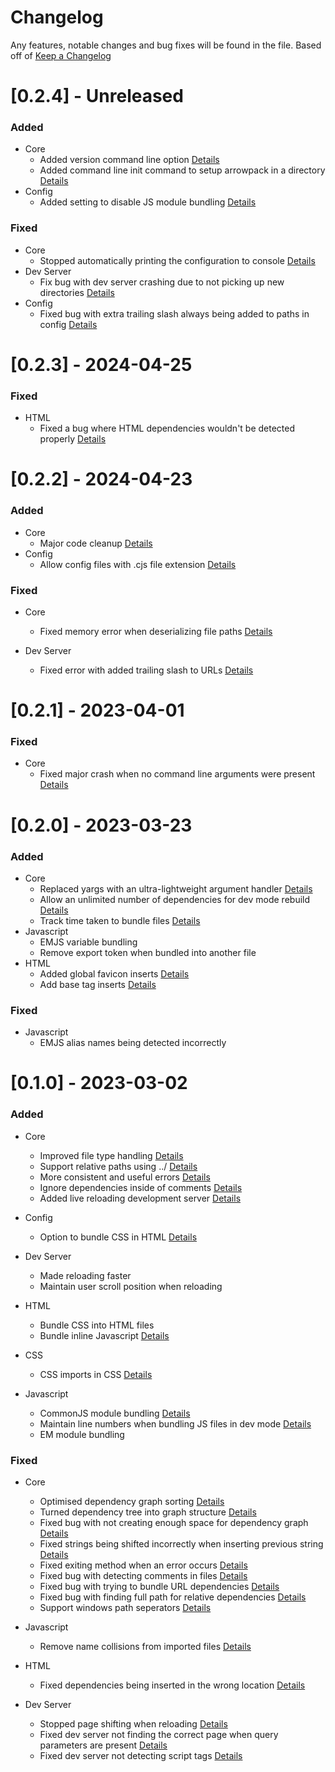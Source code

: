 # Changelog

Any features, notable changes and bug fixes will be found in the file.
Based off of [Keep a Changelog](http://keepachangelog.com/en/1.0.0/)

# [0.2.4] - Unreleased

### Added

-   Core
    -   Added version command line option [Details](https://github.com/redstarbird/arrowpack/commit/a5637be2d13e917e96646b7a5ad463ea24319964)
    -   Added command line init command to setup arrowpack in a directory [Details](https://github.com/redstarbird/arrowpack/commit/d8c375570b18a612bbf572a10c92978d385a2b20)
-   Config
    -   Added setting to disable JS module bundling [Details](https://github.com/redstarbird/arrowpack/commit/0664c99dd3a328581d8ceb5af7dbaee3f82e424c)

### Fixed

-   Core
    -   Stopped automatically printing the configuration to console [Details](https://github.com/redstarbird/arrowpack/commit/577c60ddc39e6229f1911a4ea149185b12c4b70b)
-   Dev Server
    -   Fix bug with dev server crashing due to not picking up new directories [Details](https://github.com/redstarbird/arrowpack/commit/0252f72ab0935e16a02e4ec15027844eb6c670c3)
-   Config
    -   Fixed bug with extra trailing slash always being added to paths in config [Details](https://github.com/redstarbird/arrowpack/commit/2fefa2cb74421a1966c2362723bbfed85b8607e0)

# [0.2.3] - 2024-04-25

### Fixed

-   HTML
    -   Fixed a bug where HTML dependencies wouldn't be detected properly [Details](https://github.com/redstarbird/arrowpack/commit/8c865417cc0cd4a5d58e658eb1276a76142b0e86)

# [0.2.2] - 2024-04-23

### Added

-   Core
    -   Major code cleanup [Details](https://github.com/redstarbird/arrowpack/commit/4754abe4de44567149294e260df9d0e68f7631bd)
-   Config
    -   Allow config files with .cjs file extension [Details](https://github.com/redstarbird/arrowpack/commit/a9b9d37e6f1a7d3f2eb9c6e75cbfd65aacecf527)

### Fixed

-   Core

    -   Fixed memory error when deserializing file paths [Details](https://github.com/redstarbird/arrowpack/commit/38da02622a3009c725b49e68155e57c6b86e629f)

-   Dev Server
    -   Fixed error with added trailing slash to URLs [Details](https://github.com/redstarbird/arrowpack/commit/cc88066ac0ea6bb0286c49715e967397409e678d)

# [0.2.1] - 2023-04-01

### Fixed

-   Core
    -   Fixed major crash when no command line arguments were present [Details](https://github.com/redstarbird/arrowpack/commit/27d8fb0bbbb67a81da37f084fa0cc80d01ccae97)

# [0.2.0] - 2023-03-23

### Added

-   Core
    -   Replaced yargs with an ultra-lightweight argument handler [Details](https://github.com/redstarbird/arrowpack/commit/a4bbd1d30fd28ad7d8c3fc45d4b5a375ed1e1e29)
    -   Allow an unlimited number of dependencies for dev mode rebuild [Details](https://github.com/redstarbird/arrowpack/commit/74e18c11e15d0a7c484893ef3a442a148b470c47)
    -   Track time taken to bundle files [Details](https://github.com/redstarbird/arrowpack/commit/12d66962ee9971af53184084577df63160e28569)
-   Javascript
    -   EMJS variable bundling
    -   Remove export token when bundled into another file
-   HTML
    -   Added global favicon inserts [Details](https://github.com/redstarbird/arrowpack/commit/8ace2ddc09a78d8cbc28d93ef009bda94828c3c7)
    -   Add base tag inserts [Details](https://github.com/redstarbird/arrowpack/commit/8ace2ddc09a78d8cbc28d93ef009bda94828c3c7)

### Fixed

-   Javascript
    -   EMJS alias names being detected incorrectly

# [0.1.0] - 2023-03-02

### Added

-   Core

    -   Improved file type handling [Details](https://github.com/redstarbird/arrowpack/commit/d57d5b47690fff276c8c511b9490843ea5a89bb9)
    -   Support relative paths using ../ [Details](https://github.com/redstarbird/arrowpack/commit/e51013459316e7c51c7d379944d1abc3ced814d1)
    -   More consistent and useful errors [Details](https://github.com/redstarbird/arrowpack/commit/4baa8790a976eed50c361e27169944552bbb50b1)
    -   Ignore dependencies inside of comments [Details](https://github.com/redstarbird/arrowpack/commit/d422d3d9fbea29c78fe8de2a3e34e6ab9b5f742e)
    -   Added live reloading development server [Details](https://github.com/redstarbird/arrowpack/commit/c426bbafe79df9c241845782c5c350c2b56201b8)

-   Config

    -   Option to bundle CSS in HTML [Details](https://github.com/redstarbird/arrowpack/commit/4eb6a186bda3b00d5944697e3040c0c3c1df06c2)

-   Dev Server

    -   Made reloading faster
    -   Maintain user scroll position when reloading

-   HTML
    -   Bundle CSS into HTML files
    -   Bundle inline Javascript [Details](https://github.com/redstarbird/arrowpack/commit/660844d6a6e3d46d5f27137dc24c99f2663fb2f2)
-   CSS
    -   CSS imports in CSS [Details](https://github.com/redstarbird/arrowpack/commit/4d9abd6078ce3dd97109b583f0de4b8b0d3e5f01)
-   Javascript
    -   CommonJS module bundling [Details](https://github.com/redstarbird/arrowpack/commit/c275b41be12fcbb10e3b25a4919dfdfdc713ce78)
    -   Maintain line numbers when bundling JS files in dev mode [Details](https://github.com/redstarbird/arrowpack/commit/7e1124de3df96bc9a8d3ab4635680796f6e74c4c)
    -   EM module bundling

### Fixed

-   Core

    -   Optimised dependency graph sorting [Details](https://github.com/redstarbird/arrowpack/commit/6f336adcf38b87de6394f06bcc59a3c664aff3aa)
    -   Turned dependency tree into graph structure [Details](https://github.com/redstarbird/arrowpack/commit/aa731c88b126e20c7f5d1481b9e737195094b7f8)
    -   Fixed bug with not creating enough space for dependency graph [Details](https://github.com/redstarbird/arrowpack/commit/0ab2fc5181a1870cdbab32d7e0147f667b62abe1)
    -   Fixed strings being shifted incorrectly when inserting previous string [Details](https://github.com/redstarbird/arrowpack/commit/9526c0e4200731cfa1f5b2f4015b9dacad567a48)
    -   Fixed exiting method when an error occurs [Details](https://github.com/redstarbird/arrowpack/commit/f8d6f8614058f3e3a354ddd3ce6cb216485c01ea)
    -   Fixed bug with detecting comments in files [Details](https://github.com/redstarbird/arrowpack/commit/48ecc54b796e51f909e3d664d0270a65dbf68ed4)
    -   Fixed bug with trying to bundle URL dependencies [Details](https://github.com/redstarbird/arrowpack/commit/63fe274925518e2e903cf2703c04bc7828ddbce7)
    -   Fixed bug with finding full path for relative dependencies [Details](https://github.com/redstarbird/arrowpack/commit/928a5ae78353876e793db400c58a31ded878b216)
    -   Support windows path seperators [Details](https://github.com/redstarbird/arrowpack/commit/00573c0acde9c4acdfc2a9380cde2e2a9b5ff516)

-   Javascript

    -   Remove name collisions from imported files [Details](https://github.com/redstarbird/arrowpack/commit/deb1f4acb7380c75e9a9726e5f88fa89372c5bee)

-   HTML
    -   Fixed dependencies being inserted in the wrong location [Details](https://github.com/redstarbird/arrowpack/commit/f70b97990e4059bc6923633fb1a7f267844b8840)
-   Dev Server
    -   Stopped page shifting when reloading [Details](https://github.com/redstarbird/arrowpack/commit/ba8e449d84901a0e5dbde5e4f947abab16b02f21)
    -   Fixed dev server not finding the correct page when query parameters are present [Details](https://github.com/redstarbird/arrowpack/commit/a665bc28861c0b4960b9043bedf93da755200c86)
    -   Fixed dev server not detecting script tags [Details](https://github.com/redstarbird/arrowpack/commit/958e90c80567859a4098b7c746efb34f3ff8819d)
